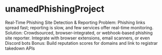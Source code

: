 # unamedPhishingProject
 Real-Time Phishing Site Detection &amp; Reporting Problem: Phishing links spread fast; reporting is slow, and few services offer real-time monitoring.  Solution:  Crowdsourced, browser-integrated, or webhook-based phishing site reporter. Integrate with browser extensions, email scanners, or even Discord bots  Bonus: Build reputation scores for domains and link to registrar takedown APIs
